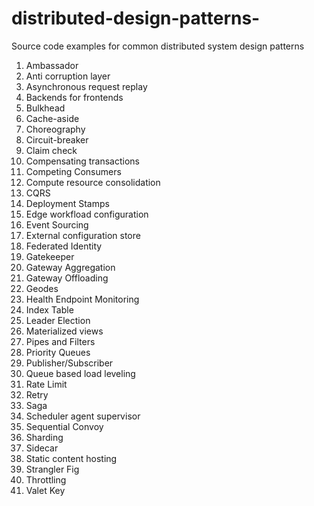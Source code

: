 # distributed-design-patterns-
Source code examples for common distributed system design patterns

1. Ambassador
2. Anti corruption layer
3. Asynchronous request replay
4. Backends for frontends
5. Bulkhead
6. Cache-aside
7. Choreography
8. Circuit-breaker
9. Claim check
10. Compensating transactions
11. Competing Consumers
12. Compute resource consolidation
13. CQRS
14. Deployment Stamps
15. Edge workfload configuration
16. Event Sourcing
17. External configuration store
18. Federated Identity
19. Gatekeeper
20. Gateway Aggregation
21. Gateway Offloading
22. Geodes
23. Health Endpoint Monitoring
24. Index Table
25. Leader Election
26. Materialized views
27. Pipes and Filters
28. Priority Queues
29. Publisher/Subscriber
30. Queue based load leveling
31. Rate Limit
32. Retry
33. Saga
34. Scheduler agent supervisor
35. Sequential Convoy
36. Sharding
37. Sidecar
38. Static content hosting
39. Strangler Fig
40. Throttling
41. Valet Key

